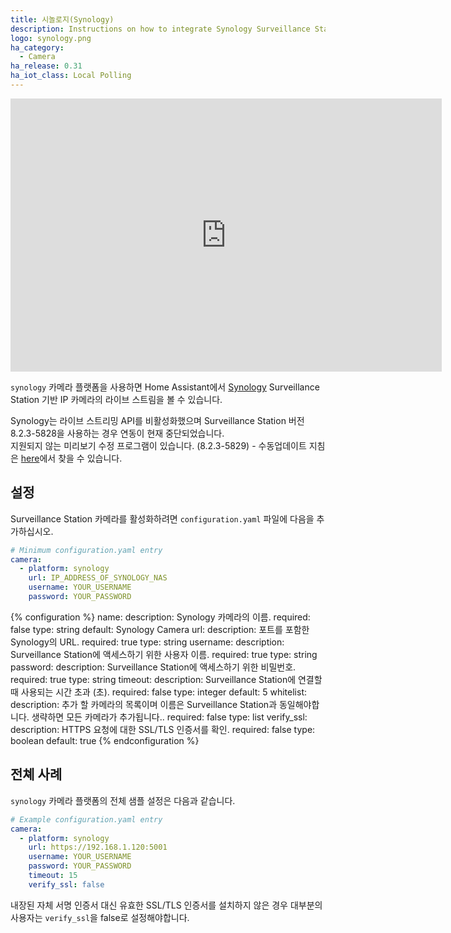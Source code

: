 ```yaml
---
title: 시놀로지(Synology)
description: Instructions on how to integrate Synology Surveillance Station cameras within Home Assistant.
logo: synology.png
ha_category:
  - Camera
ha_release: 0.31
ha_iot_class: Local Polling
---
```


<div class='videoWrapper'>
<iframe width="690" height="437" src="https://www.youtube.com/embed/GmpP52yG0S8" frameborder="0" allow="accelerometer; autoplay; encrypted-media; gyroscope; picture-in-picture" allowfullscreen></iframe>
</div>

`synology` 카메라 플랫폼을 사용하면 Home Assistant에서 [Synology](https://www.synology.com/) Surveillance Station 기반 IP 카메라의 라이브 스트림을 볼 수 있습니다.

<div class='note'>

Synology는 라이브 스트리밍 API를 비활성화했으며 Surveillance Station 버전 8.2.3-5828을 사용하는 경우 연동이 현재 중단되었습니다.  
지원되지 않는 미리보기 수정 프로그램이 있습니다. (8.2.3-5829) - 수동업데이트 지침은 [here](https://www.vcloudinfo.com/2019/04/how-to-manually-upgrade-your-synology-surveillance-system-firmware.html)에서 찾을 수 있습니다.

</div>

## 설정

Surveillance Station 카메라를 활성화하려면 `configuration.yaml` 파일에 다음을 추가하십시오.

```yaml
# Minimum configuration.yaml entry
camera:
  - platform: synology
    url: IP_ADDRESS_OF_SYNOLOGY_NAS
    username: YOUR_USERNAME
    password: YOUR_PASSWORD
```

{% configuration %}
name:
  description: Synology 카메라의 이름.
  required: false
  type: string
  default: Synology Camera
url:
  description: 포트를 포함한 Synology의 URL.
  required: true
  type: string
username:
  description: Surveillance Station에 액세스하기 위한 사용자 이름.
  required: true
  type: string
password:
  description: Surveillance Station에 액세스하기 위한 비밀번호.
  required: true
  type: string
timeout:
  description: Surveillance Station에 연결할 때 사용되는 시간 초과 (초).
  required: false
  type: integer
  default: 5
whitelist:
  description: 추가 할 카메라의 목록이며 이름은 Surveillance Station과 동일해야합니다. 생략하면 모든 카메라가 추가됩니다..
  required: false
  type: list
verify_ssl:
  description: HTTPS 요청에 대한 SSL/TLS 인증서를 확인.
  required: false
  type: boolean
  default: true
{% endconfiguration %}

## 전쳬 사례

`synology` 카메라 플랫폼의 전체 샘플 설정은 다음과 같습니다.

```yaml
# Example configuration.yaml entry
camera:
  - platform: synology
    url: https://192.168.1.120:5001
    username: YOUR_USERNAME
    password: YOUR_PASSWORD
    timeout: 15
    verify_ssl: false
```

<div class='note'>

내장된 자체 서명 인증서 대신 유효한 SSL/TLS 인증서를 설치하지 않은 경우 대부분의 사용자는 `verify_ssl`을 false로 설정해야합니다.

</div>
